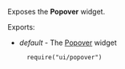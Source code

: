 Exposes the **Popover** widget.

Exports:

- *default* - The [Popover](/api-reference/10%20UI%20Widgets/dxPopover '/Documentation/ApiReference/UI_Widgets/dxPopover/') widget

        require("ui/popover")
